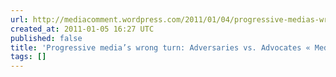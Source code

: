 ```yaml
---
url: http://mediacomment.wordpress.com/2011/01/04/progressive-medias-wrong-turn-adversaries-vs-advocates/
created_at: 2011-01-05 16:27 UTC
published: false
title: 'Progressive media’s wrong turn: Adversaries vs. Advocates « Media Comment'
tags: []
---
```



